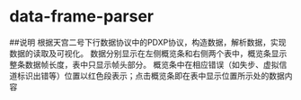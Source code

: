 # data-frame-parser
##说明
根据天宫二号下行数据协议中的PDXP协议，构造数据，解析数据，实现数据的读取及可视化。
数据分别显示在左侧概览条和右侧两个表中，概览条显示整条数据帧长度，表中只显示帧头部分。
概览条中在相应错误（如失步、虚拟信道标识出错等）位置以红色段表示；点击概览条即在表中显示位置所示处的数据内容
